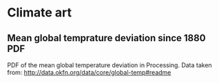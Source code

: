 # Climate art



## Mean global temprature deviation since 1880 PDF
PDF of the mean global temperature deviation in Processing.
Data taken from: http://data.okfn.org/data/core/global-temp#readme
